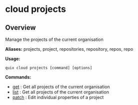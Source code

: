 # cloud projects

## Overview

Manage the projects of the current organisation

**Aliases:** projects, project, repositories, repository, repos, repo

**Usage:**

```
quix cloud projects [command] [options]
```

**Commands:**

- [get](get.md) : Get all projects of the current organisation
- [list](list.md) : Get all projects of the current organisation
- [patch](patch.md) : Edit individual properties of a project

